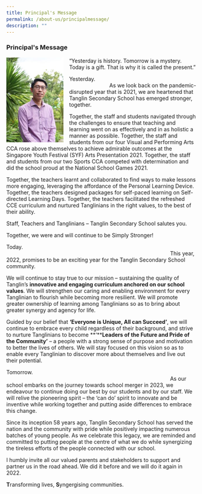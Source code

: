 ```yaml
---
title: Principal's Message
permalink: /about-us/principalmessage/
description: ""
---
```

### Principal's Message <br>


<img src="/images/Tanglin%20Principal.jpg" style= "width: 30%; margin-right:15px;" align = "left">
“Yesterday is history. Tomorrow is a mystery. Today is a gift. That is why it is called the present.”

Yesterday.                                                                                               As we look back on the pandemic-disrupted year that is 2021, we are heartened that Tanglin Secondary School has emerged stronger, together.

Together, the staff and students navigated through the challenges to ensure that teaching and learning went on as effectively and in as holistic a manner as possible. Together, the staff and students from our four Visual and Performing Arts CCA rose above themselves to achieve admirable outcomes at the Singapore Youth Festival (SYF) Arts Presentation 2021. Together, the staff and students from our two Sports CCA competed with determination and did the school proud at the National School Games 2021.

Together, the teachers learnt and collaborated to find ways to make lessons more engaging, leveraging the affordance of the Personal Learning Device. Together, the teachers designed packages for self-paced learning on Self-directed Learning Days. Together, the teachers facilitated the refreshed CCE curriculum and nurtured Tanglinians in the right values, to the best of their ability.      

Staff, Teachers and Tanglinians – Tanglin Secondary School salutes you.

Together, we were and will continue to be Simply Stronger!

Today.                                                                                                                                                                                                                                  This year, 2022, promises to be an exciting year for the Tanglin Secondary School community.

We will continue to stay true to our mission – sustaining the quality of Tanglin’s **innovative and engaging curriculum anchored on our school values**. We will strengthen our caring and enabling environment for every Tanglinian to flourish while becoming more resilient. We will promote greater ownership of learning among Tanglinians so as to bring about greater synergy and agency for life.

Guided by our belief that **‘Everyone is Unique, All can Succeed’**, we will continue to embrace every child regardless of their background, and strive to nurture Tanglinians to become **‘****Leaders of the Future and Pride of the Community’** – a people with a strong sense of purpose and motivation to better the lives of others. We will stay focused on this vision so as to enable every Tanglinian to discover more about themselves and live out their potential.

Tomorrow.                                                                                                                                                                                                                            As our school embarks on the journey towards school merger in 2023, we endeavour to continue doing our best by our students and by our staff. We will relive the pioneering spirit – the ‘can do’ spirit to innovate and be inventive while working together and putting aside differences to embrace this change.

Since its inception 58 years ago, Tanglin Secondary School has served the nation and the community with pride while positively impacting numerous batches of young people. As we celebrate this legacy, we are reminded and committed to putting people at the centre of what we do while synergizing the tireless efforts of the people connected with our school.

I humbly invite all our valued parents and stakeholders to support and partner us in the road ahead. We did it before and we will do it again in 2022.

**T**ransforming lives, **S**yngergising communities.